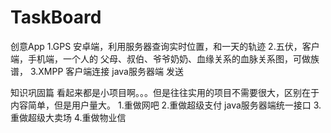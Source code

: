 # TaskBoard
创意App 
1.GPS 安卓端，利用服务器查询实时位置，和一天的轨迹 
2.五伏，客户端，手机端，一个人的 父母、叔伯、爷爷奶奶、血缘关系的血脉关系图，可做族谱， 
3.XMPP 客户端连接 java服务器端 发送  

知识巩固篇 看起来都是小项目啊。。。但是往往实用的项目不需要很大，区别在于内容简单，但是用户量大。 
1.重做网吧 
2.重做超级支付  java服务器端统一接口 
3.重做超级大卖场 
4.重做物业信
